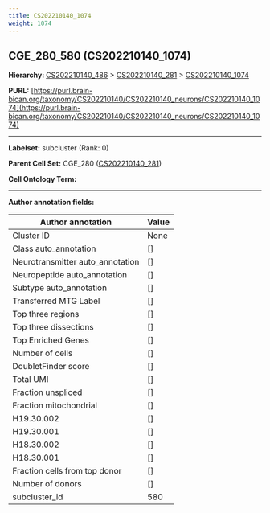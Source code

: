 ```yaml
---
title: CS202210140_1074
weight: 1074
---
```

## CGE_280_580 (CS202210140_1074)
<b>Hierarchy: </b>
[CS202210140_486](../CS202210140_486) >
[CS202210140_281](../CS202210140_281) >
[CS202210140_1074](../CS202210140_1074)

**PURL:** [https://purl.brain-bican.org/taxonomy/CS202210140/CS202210140_neurons/CS202210140_1074](https://purl.brain-bican.org/taxonomy/CS202210140/CS202210140_neurons/CS202210140_1074)

---


**Labelset:** subcluster (Rank: 0)

**Parent Cell Set:** CGE_280 ([CS202210140_281](../CS202210140_281))



**Cell Ontology Term:** 

[MARKER GENES.]: #


---

[TRANSFERRED ANNOTATIONS.]: #


[AUTHOR ANNOTATION FIELDS.]: #


**Author annotation fields:**

| Author annotation | Value |
|-------------------|-------|
|Cluster ID|None|
|Class auto_annotation|[]|
|Neurotransmitter auto_annotation|[]|
|Neuropeptide auto_annotation|[]|
|Subtype auto_annotation|[]|
|Transferred MTG Label|[]|
|Top three regions|[]|
|Top three dissections|[]|
|Top Enriched Genes|[]|
|Number of cells|[]|
|DoubletFinder score|[]|
|Total UMI|[]|
|Fraction unspliced|[]|
|Fraction mitochondrial|[]|
|H19.30.002|[]|
|H19.30.001|[]|
|H18.30.002|[]|
|H18.30.001|[]|
|Fraction cells from top donor|[]|
|Number of donors|[]|
|subcluster_id|580|
